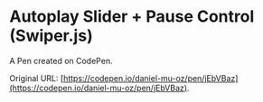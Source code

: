 # Autoplay Slider + Pause Control (Swiper.js)

A Pen created on CodePen.

Original URL: [https://codepen.io/daniel-mu-oz/pen/jEbVBaz](https://codepen.io/daniel-mu-oz/pen/jEbVBaz).

